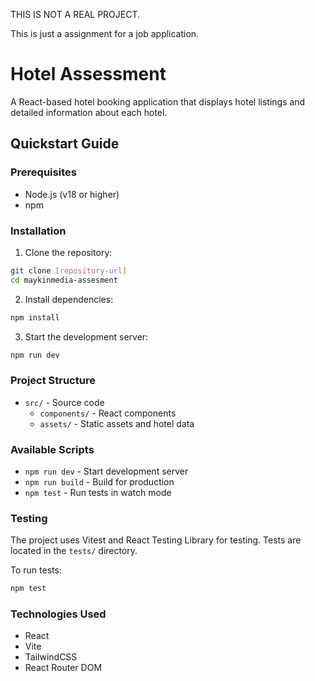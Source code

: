THIS IS NOT A REAL PROJECT. 

This is just a assignment for a job application.

# Hotel Assessment

A React-based hotel booking application that displays hotel listings and detailed information about each hotel.

## Quickstart Guide

### Prerequisites
- Node.js (v18 or higher)
- npm
### Installation

1. Clone the repository:
```bash
git clone [repository-url]
cd maykinmedia-assesment
```

2. Install dependencies:
```bash
npm install
```

3. Start the development server:
```bash
npm run dev
```


### Project Structure

- `src/` - Source code
  - `components/` - React components
  - `assets/` - Static assets and hotel data

### Available Scripts

- `npm run dev` - Start development server
- `npm run build` - Build for production
- `npm test` - Run tests in watch mode

### Testing

The project uses Vitest and React Testing Library for testing. Tests are located in the `tests/` directory.

To run tests:
```bash
npm test
```

### Technologies Used

- React
- Vite
- TailwindCSS
- React Router DOM

